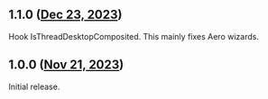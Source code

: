 ## 1.1.0 ([Dec 23, 2023](https://github.com/ramensoftware/windhawk-mods/blob/6f9ba7f4499d1e16ede82d0a2c44cdd8ad6295a5/mods/dwm-unextend-frames.wh.cpp))

Hook IsThreadDesktopComposited. This mainly fixes Aero wizards.

## 1.0.0 ([Nov 21, 2023](https://github.com/ramensoftware/windhawk-mods/blob/73631efe39f232421878841a4fe1b543e674bbe0/mods/dwm-unextend-frames.wh.cpp))

Initial release.
